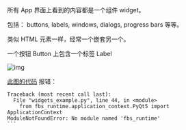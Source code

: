 所有 App 界面上看到的内容都是一个组件 widget。

包括：
buttons, labels, windows, dialogs, progress bars 等等。

类似 HTML 元素一样，经常一个嵌套另一个。

一个按钮 Button 上包含一个标签 Label

![img](https://build-system.fman.io/static/public/img/widgets.png)

[此图的代码](a04_widgets_example.py)
报错：
``````
Traceback (most recent call last):
  File "widgets_example.py", line 44, in <module>
    from fbs_runtime.application_context.PyQt5 import ApplicationContext
ModuleNotFoundError: No module named 'fbs_runtime'
```